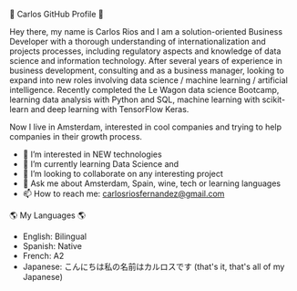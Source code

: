 👋 Carlos GitHub Profile 👋

Hey there, my name is Carlos Rios and I am a solution-oriented Business Developer with a thorough understanding of internationalization and projects processes, including regulatory aspects and knowledge of data science and information technology.
After several years of experience in business development, consulting and as a business manager, looking to expand into new roles involving data science / machine learning / artificial intelligence.
Recently completed the Le Wagon data science Bootcamp, learning data analysis with Python and SQL, machine learning with scikit-learn and deep learning with TensorFlow Keras.

Now I live in Amsterdam, interested in cool companies and trying to help companies in their growth process.

- 👀 I’m interested in NEW technologies
- 🌱 I’m currently learning Data Science and 
- 💞️ I’m looking to collaborate on any interesting project
- 💬 Ask me about Amsterdam, Spain, wine, tech or learning languages
- 📫 How to reach me: carlosriosfernandez@gmail.com

🌎 My Languages 🌎
- English: Bilingual
- Spanish: Native
- French: A2
- Japanese: こんにちは私の名前はカルロスです (that's it, that's all of my Japanese)

<!---
xirlos/xirlos is a ✨ special ✨ repository because its `README.md` (this file) appears on your GitHub profile.
You can click the Preview link to take a look at your changes.
--->

